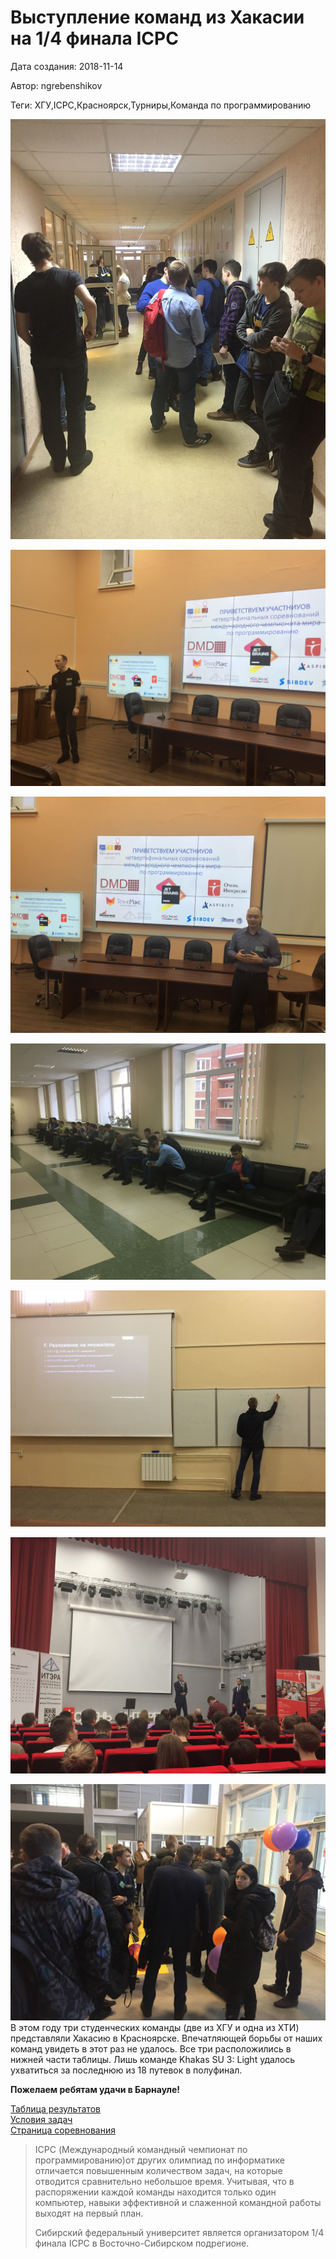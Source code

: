 # Выступление команд из Хакасии на 1/4 финала ICPC

Дата создания: 2018-11-14

Автор: ngrebenshikov

Теги: ХГУ,ICPC,Красноярск,Турниры,Команда по программированию

 ![](../images/4515fe4c5c.jpg)

 ![](../images/4a2ffacb15.jpg)

 ![](../images/37ca98af38.jpg)

 ![](../images/5fb221d338.jpg)

 ![](../images/503d5aa3e2.jpg)

 ![](../images/ea243d7bb1.jpg)

 ![](../images/d30997778e.jpg)В этом году три студенческих команды (две из ХГУ и одна из ХТИ) представляли Хакасию в Красноярске. Впечатляющей борьбы от наших команд увидеть в этот раз не удалось. Все три расположились в нижней части таблицы. Лишь команде Khakas SU 3: Light удалось ухватиться за последнюю из 18 путевок в полуфинал.   
  
**Пожелаем ребятам удачи в Барнауле!**    
  
[Таблица результатов](https://contest.yandex.ru/contest/9267/standings)  
[Условия задач](http://ikit.sfu-kras.ru/files/ikit/qf_esib_2018_tasks.pdf)  
[Страница соревнования](http://ikit.sfu-kras.ru/olimp/acm/2018)

> ICPC (Международный командный чемпионат по программированию)от других олимпиад по информатике отличается повышенным количеством задач, на которые отводится сравнительно небольшое время. Учитывая, что в распоряжении каждой команды находится только один компьютер, навыки эффективной и слаженной командной работы выходят на первый план.  
>   
> Сибирский федеральный университет является организатором 1/4 финала ICPC в Восточно-Сибирском подрегионе.

